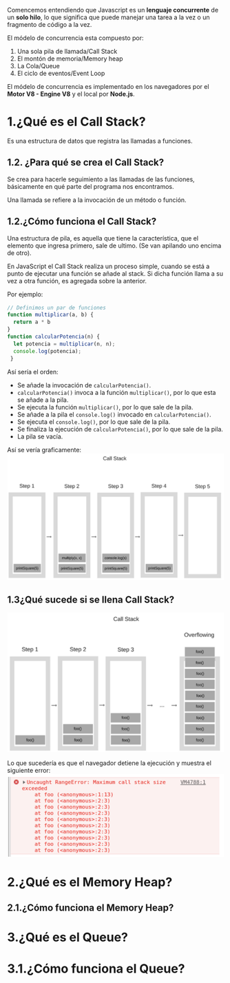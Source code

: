Comencemos entendiendo que Javascript es un **lenguaje concurrente** de un **solo hilo**, lo que significa que puede manejar una tarea a la vez o un fragmento de código a la vez.

El módelo de concurrencia esta compuesto por:
1. Una sola pila de llamada/Call Stack
2. El montón de memoria/Memory heap
3. La Cola/Queue
4. El ciclo de eventos/Event Loop

El módelo de concurrencia es implementado en los navegadores por el **Motor V8 - Engine V8** y el local por **Node.js**.

# 1.¿Qué es el Call Stack?
Es una estructura de datos que registra las llamadas a funciones. 

## 1.2. ¿Para qué se crea el Call Stack?

Se crea para hacerle seguimiento a las llamadas de las funciones, básicamente en qué parte del programa nos encontramos.

Una llamada se refiere a la invocación de un método o función.

## 1.2.¿Cómo funciona el Call Stack?
Una estructura de pila, es aquella que tiene la característica, que el elemento que ingresa primero, sale de ultimo. (Se van apilando uno encima de otro).

En JavaScript el Call Stack realiza un proceso simple, cuando se está a punto de ejecutar una función se añade al stack. Si dicha función llama a su vez a otra función, es agregada sobre la anterior.

Por ejemplo:

```js
// Definimos un par de funciones
function multiplicar(a, b) { 
  return a * b 
}
function calcularPotencia(n) { 
  let potencia = multiplicar(n, n); 
  console.log(potencia);
 }
```

Así sería el orden:
- Se añade la invocación de `calcularPotencia()`.
- `calcularPotencia()` invoca a la función `multiplicar()`, por lo que esta se añade a la pila.
- Se ejecuta la función `multiplicar()`, por lo que sale de la pila.
- Se añade a la pila el `console.log()` invocado en `calcularPotencia()`.
- Se ejecuta el `console.log()`, por lo que sale de la pila.
- Se finaliza la ejecución de `calcularPotencia()`, por lo que sale de la pila.
- La pila se vacía.

Así se vería graficamente:
<img src="./img/callStack.png" />

## 1.3¿Qué sucede si se llena Call Stack?
<img src="./img/stackOverFlow.png" />

Lo que sucedería es que el navegador detiene la ejecución y muestra el siguiente error:
<img src="./img/errorStackOverFlow.png" />





# 2.¿Qué es el Memory Heap?


## 2.1.¿Cómo funciona el Memory Heap?

# 3.¿Qué es el Queue?
# 3.1.¿Cómo funciona el Queue?